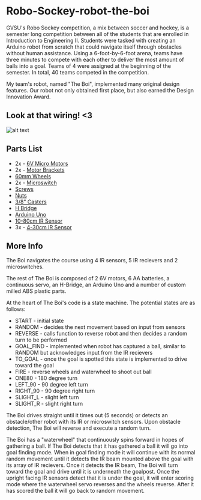 # Robo-Sockey-robot-the-boi

GVSU's Robo Sockey competition, a mix between soccer and hockey, is a semester long competition between all of the students that are enrolled in Introduction to Engineering II. Students were tasked with creating an Arduino robot from scratch that could navigate itself through obstacles without human assistance. Using a 6-foot-by-6-foot arena, teams have three minutes to compete with each other to deliver the most amount of balls into a goal. Teams of 4 were assigned at the beginning of the semester. In total, 40 teams competed in the competition.

My team's robot, named "The Boi", implemented many original design features. Our robot not only obtained first place, but also earned the Design Innovation Award.

## Look at that wiring! <3
![alt text](https://i.imgur.com/jiaLRZP.jpg "The Boi")

## Parts List
* 2x - [6V Micro Motors](https://www.pololu.com/product/1101 "Pololu - 6V Motors")
* 2x - [Motor Brackets](https://www.pololu.com/product/989 "Pololu - Brackets")
* [60mm Wheels](https://www.pololu.com/product/1421 "Pololu - Wheels")
* 2x - [Microswitch](https://www.pololu.com/product/1403 "Pololu - Microswitches")
* [Screws](https://www.pololu.com/product/2716 "Pololu - Screws")
* [Nuts](https://www.pololu.com/product/1067 "Pololu - Nuts")
* [3/8" Casters](https://www.pololu.com/product/951 "Pololu - Casters")
* [H Bridge](https://www.ebay.com/p/L298n-DC-Stepper-Motor-Driver-Module-Dual-H-Bridge-Control-Board-for-Arduino-OEG/925697857?iid=113215146582 "Ebay - H Bridge")
* [Arduino Uno](https://www.amazon.com/Elegoo-EL-CB-001-ATmega328P-ATMEGA16U2-Arduino/dp/B01EWOE0UU/ref=sr_1_4?keywords=arduino+uno&qid=1557781051&s=gateway&sr=8-4 "Amazon - Arduino Uno")
* [10-80cm IR Sensor](https://www.pololu.com/product/136 "Pololu - IR Sensor")
* 3x - [4-30cm IR Sensor](https://www.pololu.com/product/2464 "Pololu - IR Sensor")

## More Info

The Boi navigates the course using 4 IR sensors, 5 IR recievers and 2 microswitches.

The rest of The Boi is composed of 2 6V motors, 6 AA batteries, a continuous servo, an H-Bridge, an Arduino Uno and a number of custom milled ABS plastic parts.

At the heart of The Boi's code is a state machine. The potential states are as follows: 

* START - initial state
* RANDOM - decides the next movement based on input from sensors
* REVERSE - calls function to reverse robot and then decides a random turn to be performed
* GOAL_FIND - implemented when robot has captured a ball, similar to RANDOM but acknowledges input from the IR recievers
* TO_GOAL - once the goal is spotted this state is implemented to drive toward the goal
* FIRE - reverse wheels and waterwheel to shoot out ball
* ONE80 - 180 degree turn
* LEFT_90 - 90 degree left turn
* RIGHT_90 - 90 degree right turn
* SLIGHT_L - slight left turn
* SLIGHT_R - slight right turn

The Boi drives straight until it times out (5 seconds) or detects an obstacle/other robot with its IR or microswitch sensors. Upon obstacle detection, The Boi will reverse and execute a random turn.

The Boi has a "waterwheel" that continuously spins forward in hopes of gathering a ball. If The Boi detects that it has gathered a ball it will go into goal finding mode. When in goal finding mode it will continue with its normal random movement until it detects the IR beam mounted above the goal with its array of IR recievers. Once it detects the IR beam, The Boi will turn toward the goal and drive until it is underneath the goalpost. Once the upright facing IR sensors detect that it is under the goal, it will enter scoring mode where the  waterwheel servo reverses and the wheels reverse. After it has scored the ball it will go back to random movement.

